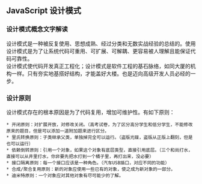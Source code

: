 ## JavaScript 设计模式

### 设计模式概念文字解读

设计模式是一种被反复使用、思想成熟、经过分类和无数实战经验的总结的。使用设计模式是为了让系统代码可重用、可扩展、可解耦、更容易被人理解且能保证代码可靠性。  
设计模式使代码开发真正工程化；设计模式是软件工程的基石脉络，如同大厦的机构一样。只有夯实地基搭好结构，才能盖好大楼。也是迈向高级开发人员必经的一步。  

### 设计原则

设计模式存在的根本原因是为了代码复用，增加可维护性。有如下原则：  

    * 开闭原则：对扩展开放，对修改关闭。（高考试卷，为了区分高分学生和低分学生，不能修改原来的题目，但是可以添加一道附加题来进行区分。  
    * 里氏转换原则：子类继承父类，单独掉完全可以运行。（盗版光碟，盗版从正版上翻刻，但是也可以运行）
    * 依赖倒转原则：引用一个对象，如果这个对象有底层类型，直接引用底层。（三个和尚打水，直接可以从井里打水，你非要先把水打到一个桶子里，再打出来，没必要）
    * 接口隔离原则：每一个接口应该是一种角色。（汽车USB插口，对应不同的功能）
    * 合成/聚合复用原则：新的对象应使用一些已有的对象，使之成为新对象的一部分。
    * 迪米特原则：一个对象应对其他对象有尽可能少的了解。